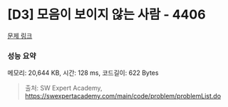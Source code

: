 # [D3] 모음이 보이지 않는 사람 - 4406 

[문제 링크](https://swexpertacademy.com/main/code/problem/problemDetail.do?contestProbId=AWNcD_66pUEDFAV8) 

### 성능 요약

메모리: 20,644 KB, 시간: 128 ms, 코드길이: 622 Bytes



> 출처: SW Expert Academy, https://swexpertacademy.com/main/code/problem/problemList.do